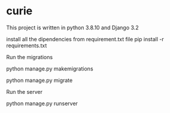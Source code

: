 # curie

This project is written in python 3.8.10 and Django 3.2

install all the dipendencies from requirement.txt file
pip install -r requirements.txt

Run the migrations

python manage.py makemigrations

python manage.py migrate

Run the server 

python manage.py runserver
